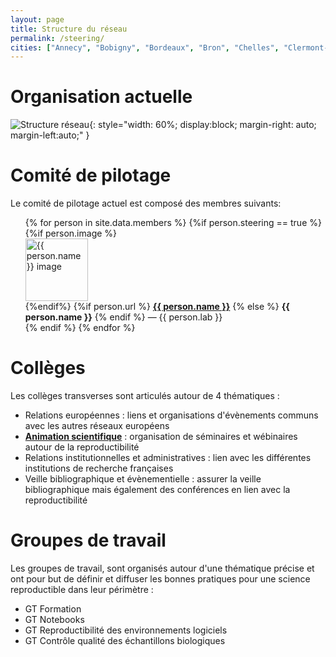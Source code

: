 ```yaml
---
layout: page
title: Structure du réseau 
permalink: /steering/
cities: ["Annecy", "Bobigny", "Bordeaux", "Bron", "Chelles", "Clermont-Ferrand", "Corte", "Dijon", "Évry",  "Gif-Sur-Yvette", "Grenoble", "Limoges", "Lyon", "Marseille", "Montpellier", "Nantes", "Nice", "Orléans", "Orsay", "Palaiseau", "Paris", "Rennes", "Rungis", "Saclay", "Strasbourg", "Tarbes", "Toulouse", "Villetaneuse", "Villeurbanne"]
---
```


# Organisation actuelle

![Structure réseau](../assets/images/frrn-structure_v2.png){: style="width: 60%; display:block; margin-right: auto; margin-left:auto;" }


# Comité de pilotage

Le comité de pilotage actuel est composé des membres suivants:

  <ul style="list-style-type: none;">
  {% for person in site.data.members %}
       {%if person.steering == true %}
       <li>
       {%if person.image %}
       <img alt="{{ person.name }} image" src="{{ person.image }}" style="width: 100px; display:block;"/>
       {%endif%}
       {%if person.url %}
          <b><a href="{{ person.url }}"> {{ person.name }}</a></b>
       {% else %}
          <b>{{ person.name }}</b>
       {% endif %}  
       — {{ person.lab }}
       </li>
       {% endif %}
  {% endfor %}
  </ul>

# Collèges

Les collèges transverses sont articulés autour de 4 thématiques : 

* Relations européennes : liens et organisations d'évènements communs avec les autres réseaux européens
* <b><a href="/colleges/c_anim">Animation scientifique</a></b> : organisation de séminaires et wébinaires autour de la reproductibilité
* Relations institutionnelles et administratives : lien avec les différentes institutions de recherche françaises 
* Veille bibliographique et évènementielle : assurer la veille bibliographique mais également des conférences en lien avec la reproductibilité


# Groupes de travail

Les groupes de travail, sont organisés autour d'une thématique précise et ont pour but de définir et diffuser les bonnes pratiques pour une science reproductible dans leur périmètre :

* GT Formation 
* GT Notebooks
* GT Reproductibilité des environnements logiciels 
* GT Contrôle qualité des échantillons biologiques 

